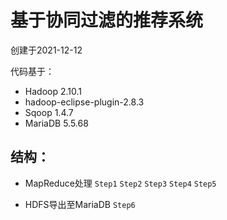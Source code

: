 # 基于协同过滤的推荐系统

创建于2021-12-12

代码基于：

- Hadoop 2.10.1
- hadoop-eclipse-plugin-2.8.3
- Sqoop 1.4.7
- MariaDB 5.5.68



## 结构：

- MapReduce处理 `Step1` `Step2` `Step3` `Step4` `Step5`   

- HDFS导出至MariaDB `Step6`


